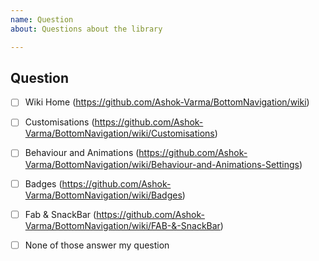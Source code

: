 ```yaml
---
name: Question
about: Questions about the library

---
```


## Question
<!--- Have you gone though the wiki? Put an `x` in all the boxes that apply: -->
- [ ] Wiki Home (https://github.com/Ashok-Varma/BottomNavigation/wiki)
- [ ] Customisations (https://github.com/Ashok-Varma/BottomNavigation/wiki/Customisations)
- [ ] Behaviour and Animations (https://github.com/Ashok-Varma/BottomNavigation/wiki/Behaviour-and-Animations-Settings)
- [ ] Badges (https://github.com/Ashok-Varma/BottomNavigation/wiki/Badges)
- [ ] Fab & SnackBar (https://github.com/Ashok-Varma/BottomNavigation/wiki/FAB-&-SnackBar)

- [ ] None of those answer my question
